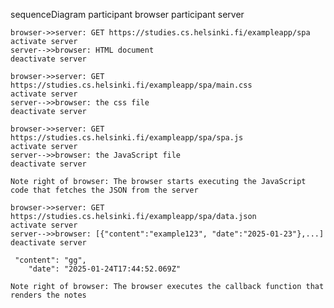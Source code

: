 sequenceDiagram
    participant browser
    participant server
    
    browser->>server: GET https://studies.cs.helsinki.fi/exampleapp/spa
    activate server
    server-->>browser: HTML document
    deactivate server

    browser->>server: GET https://studies.cs.helsinki.fi/exampleapp/spa/main.css
    activate server
    server-->>browser: the css file
    deactivate server   

    browser->>server: GET https://studies.cs.helsinki.fi/exampleapp/spa/spa.js
    activate server
    server-->>browser: the JavaScript file
    deactivate server

    Note right of browser: The browser starts executing the JavaScript code that fetches the JSON from the server
   
    browser->>server: GET https://studies.cs.helsinki.fi/exampleapp/spa/data.json
    activate server
    server-->>browser: [{"content":"example123", "date":"2025-01-23"},...]
    deactivate server

     "content": "gg",
        "date": "2025-01-24T17:44:52.069Z"
   
    Note right of browser: The browser executes the callback function that renders the notes
